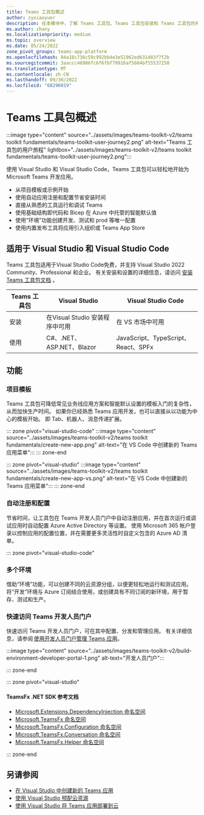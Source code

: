```yaml
---
title: Teams 工具包概述
author: zyxiaoyuer
description: 在本模块中，了解 Teams 工具包、Teams 工具包安装和 Teams 工具包的用户旅程
ms.author: zhany
ms.localizationpriority: medium
ms.topic: overview
ms.date: 05/24/2022
zone_pivot_groups: teams-app-platform
ms.openlocfilehash: 84a18c736c59c992bb4e3e51962ed631483f7f2b
ms.sourcegitcommit: 3aaccc48906fc6f6fbf79916af5664bf55537250
ms.translationtype: MT
ms.contentlocale: zh-CN
ms.lasthandoff: 09/30/2022
ms.locfileid: "68296019"
---
```

# <a name="teams-toolkit-overview"></a>Teams 工具包概述

:::image type="content" source="../assets/images/teams-toolkit-v2/teams toolkit fundamentals/teams-toolkit-user-journey2.png" alt-text="Teams 工具包的用户旅程" lightbox="../assets/images/teams-toolkit-v2/teams toolkit fundamentals/teams-toolkit-user-journey2.png":::

使用 Visual Studio 和 Visual Studio Code，Teams 工具包可以轻松地开始为 Microsoft Teams 开发应用。

* 从项目模板或示例开始
* 使用自动应用注册和配置节省安装时间
* 直接从熟悉的工具运行和调试 Teams
* 使用基础结构即代码和 Bicep 在 Azure 中托管的智能默认值
* 使用“环境”功能创建开发、测试和 prod 等唯一配置
* 使用内置发布工具将应用引入组织或 Teams App Store

## <a name="available-for-visual-studio-and-visual-studio-code"></a>适用于 Visual Studio 和 Visual Studio Code

Teams 工具包适用于Visual Studio Code免费，并支持 Visual Studio 2022 Community、Professional 和企业。 有关安装和设置的详细信息，请访问 [安装 Teams 工具包文档](./install-Teams-Toolkit.md) 。

| Teams 工具包 | Visual Studio | Visual Studio Code |
| - | ------------- | ------------------ |
| 安装 | 在Visual Studio 安装程序中可用 | 在 VS 市场中可用 |
| 使用 | C#、.NET、ASP.NET、Blazor | JavaScript、TypeScript、React、SPFx |

## <a name="features"></a>功能

### <a name="project-templates"></a>项目模板

Teams 工具包可降低常见业务线应用方案和智能默认设置的模板入门的复杂性，从而加快生产时间。 如果你已经熟悉 Teams 应用开发，也可以直接从以功能为中心的模板开始。 即 Tab、机器人、消息传递扩展。

::: zone pivot="visual-studio-code"
:::image type="content" source="../assets/images/teams-toolkit-v2/teams toolkit fundamentals/create-new-app.png" alt-text="在 VS Code 中创建新的 Teams 应用菜单":::
::: zone-end

::: zone pivot="visual-studio"
:::image type="content" source="../assets/images/teams-toolkit-v2/teams toolkit fundamentals/create-new-app-vs.png" alt-text="在 VS Code 中创建新的 Teams 应用菜单":::
::: zone-end

### <a name="automatic-registration-and-configuration"></a>自动注册和配置

节省时间，让工具包在 Teams 开发人员门户中自动注册应用，并在首次运行或调试应用时自动配置 Azure Active Directory 等设置。 使用 Microsoft 365 帐户登录以控制应用的配置位置，并在需要更多灵活性时自定义包含的 Azure AD 清单。

::: zone pivot="visual-studio-code"

### <a name="multiple-environments"></a>多个环境

借助“环境”功能，可以创建不同的云资源分组，以便更轻松地运行和测试应用。 将“开发”环境与 Azure 订阅结合使用，或创建具有不同订阅的新环境，用于暂存、测试和生产。

### <a name="quick-access-to-teams-developer-portal"></a>快速访问 Teams 开发人员门户

快速访问 Teams 开发人员门户，可在其中配置、分发和管理应用。 有关详细信息，请参阅 [使用开发人员门户管理 Teams 应用](../concepts/build-and-test/manage-your-apps-in-developer-portal.md)。

:::image type="content" source="../assets/images/teams-toolkit-v2/build-environment-developer-portal-1.png" alt-text="开发人员门户":::

::: zone-end

::: zone pivot="visual-studio"

#### <a name="teamsfx-net-sdk-reference-docs"></a>TeamsFx .NET SDK 参考文档

* [Microsoft.Extensions.DependencyInjection 命名空间](/../dotnet/api/Microsoft.Extensions.DependencyInjection)
* [Microsoft.TeamsFx 命名空间](/../dotnet/api/Microsoft.TeamsFx)
* [Microsoft.TeamsFx.Configuration 命名空间](/../dotnet/api/Microsoft.TeamsFx.Configuration)
* [Microsoft.TeamsFx.Conversation 命名空间](/../dotnet/api/Microsoft.TeamsFx.Conversation)
* [Microsoft.TeamsFx.Helper 命名空间](/../dotnet/api/Microsoft.TeamsFx.Helper)

::: zone-end

## <a name="see-also"></a>另请参阅

* [在 Visual Studio 中创建新的 Teams 应用](create-new-teams-app-for-Visual-Studio.md)
* [使用 Visual Studio 预配云资源](provision-cloud-resources.md)
* [使用 Visual Studio 将 Teams 应用部署到云](deploy-teams-app.md)
